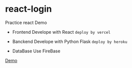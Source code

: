 # react-login
Practice react Demo 

* Frontend Develope with React `deploy by vercel`

* Banckend Develope with Python Flask `deploy by heroku`

* DataBase Use FireBase

[Demo](https://react-login-psi.vercel.app/login)

